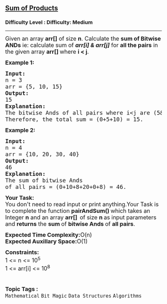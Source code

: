 <h2><a href="https://www.geeksforgeeks.org/problems/sum-of-products5049/1?page=1&difficulty=Medium&status=unsolved,attempted&sortBy=accuracy">Sum of Products</a></h2><h3>Difficulty Level : Difficulty: Medium</h3><hr><div class="problems_problem_content__Xm_eO"><p><span style="font-size: 18px;">Given an array <strong>arr[]</strong> of size <strong>n</strong>. Calculate the <strong>sum of Bitwise ANDs</strong>&nbsp;ie: calculate sum of <em><strong>arr[i] &amp; arr[j]</strong></em> for <strong>all the pairs</strong> in the given array <strong>arr[] </strong>where <strong>i &lt; j</strong>.</span></p>
<p><span style="font-size: 18px;"><strong>Example 1:</strong></span></p>
<pre><span style="font-size: 18px;"><strong>Input:</strong>
n = 3
arr = {5, 10, 15}
<strong>Output:</strong>
15
<strong>Explanation:</strong>
The bitwise Ands of all pairs where i&lt;j are (5&amp;10) = 0, (5&amp;15) = 5 and (10&amp;15) = 10.<br>Therefore, the total sum = (0+5+10) = 15.</span></pre>
<p><span style="font-size: 18px;"><strong>Example 2:</strong></span></p>
<pre><span style="font-size: 18px;"><strong>Input:</strong>
n = 4
arr = {10, 20, 30, 40}
<strong>Output:</strong>
46
<strong>Explanation:</strong>
The sum of bitwise Ands 
of all pairs = (0+10+8+20+0+8) = 46.</span></pre>
<p><span style="font-size: 18px;"><strong>Your Task:</strong><br>You don't need to read input or print anything.Your Task is to complete the function <strong>pairAndSum()&nbsp;</strong>which takes an Integer <strong>n</strong> and an array <strong>arr[]&nbsp; </strong>of size <strong>n </strong>as input parameters and <strong>returns</strong> the <strong>sum </strong>of <strong>bitwise Ands </strong>of <strong>all pairs</strong>.</span></p>
<p><span style="font-size: 18px;"><strong>Expected Time Complexity:</strong>O(n)<br><strong>Expected Auxillary Space:</strong>O(1)</span></p>
<p><span style="font-size: 18px;"><strong>Constraints:</strong><br>1 &lt;= n &lt;= 10<sup>5</sup><br>1 &lt;= arr[i] &lt;= 10<sup>8</sup></span></p></div><br><p><span style=font-size:18px><strong>Topic Tags : </strong><br><code>Mathematical</code>&nbsp;<code>Bit Magic</code>&nbsp;<code>Data Structures</code>&nbsp;<code>Algorithms</code>&nbsp;